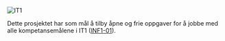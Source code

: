 ![IT1](https://github.com/bitjungle/IT1/blob/master/Bilder/IT1-logo-128x128.png)

Dette prosjektet har som mål å tilby åpne og frie oppgaver for å jobbe med alle kompetansemålene i IT1 ([INF1-01](http://www.udir.no/kl06/INF1-01/)).




